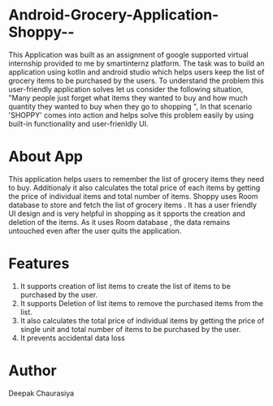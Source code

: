 # Android-Grocery-Application-Shoppy--
This Application was built as an assignment of google supported virtual internship provided to me by smartinternz platform. The task was to build an application using kotlin and android studio which helps users keep the list of grocery items to be purchased by the users. To understand the problem this user-friendly application solves let us consider the following situation, "Many people just forget what items they wanted to buy and how much quantity they wanted to buy when they go to shopping ", In that scenario 'SHOPPY' comes into action and helps solve this problem easily by using built-in functionality and user-frienldly UI.

# About App
This application helps users to remember the list of grocery items they need to buy. Additionaly it also calculates the total price of each items by getting the price of individual items and total number of items. Shoppy uses Room database to store and fetch the list of grocery items . It has a user friendly UI design and is very helpful in shopping as it spports the creation and deletion of the items. As it uses Room database , the data remains untouched even after the user quits the application.

# Features
1. It supports creation of list items to create the list of items to be purchased by the user.
2. It supports Deletion of list items to remove the purchased items from the list.
3. It also calculates the total price of individual items by getting the price of single unit and total number of items to be purchased by the user.
4. It prevents accidental data loss
# Author
Deepak Chaurasiya
